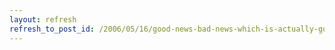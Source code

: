 ```yaml
---
layout: refresh
refresh_to_post_id: /2006/05/16/good-news-bad-news-which-is-actually-good-news-too
---
```

